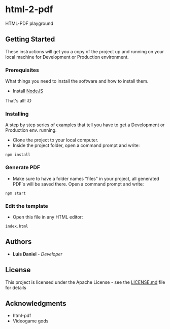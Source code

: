 # html-2-pdf
HTML-PDF playground

## Getting Started

These instructions will get you a copy of the project up and running on your local machine for Development or Production environment.

### Prerequisites

What things you need to install the software and how to install them.

* Install [NodeJS](https://nodejs.org)

That's all! :D

### Installing

A step by step series of examples that tell you have to get a Development or Production env. running.

* Clone the project to your local computer.
* Inside the project folder, open a command prompt and write:
```
npm install
```

### Generate PDF

* Make sure to have a folder names "files" in your project, all generated PDF´s will be saved there. Open a command prompt and write:
```
npm start
```

### Edit the template

* Open this file in any HTML editor:
```
index.html
```

## Authors

* **Luis Daniel** - *Developer*

## License

This project is licensed under the Apache License - see the [LICENSE.md](LICENSE) file for details

## Acknowledgments

* html-pdf
* Videogame gods
